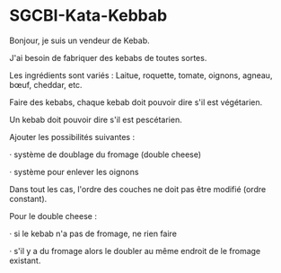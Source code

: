 # SGCBI-Kata-Kebbab


Bonjour, je suis un vendeur de Kebab.

J'ai besoin de fabriquer des kebabs de toutes sortes.

Les ingrédients sont variés : Laitue, roquette, tomate, oignons, agneau, bœuf, cheddar, etc.

Faire des kebabs, chaque kebab doit pouvoir dire s'il est végétarien.

Un kebab doit pouvoir dire s'il est pescétarien.


Ajouter les possibilités suivantes :

·         système de doublage du fromage (double cheese)

·         système pour enlever les oignons

Dans tout les cas, l'ordre des couches ne doit pas être modifié (ordre constant).

Pour le double cheese :

·         si le kebab n'a pas de fromage, ne rien faire

·         s'il y a du fromage alors le doubler au même endroit de le fromage existant.